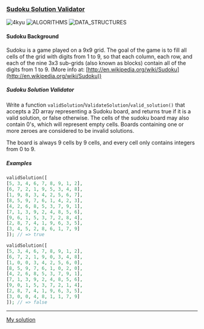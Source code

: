 ### [Sudoku Solution Validator](https://www.codewars.com/kata/529bf0e9bdf7657179000008/train/php)
![4kyu](https://img.shields.io/badge/4kyu-yellow)
![ALGORITHMS](https://img.shields.io/badge/ALGORITHMS-grey)
![DATA_STRUCTURES](https://img.shields.io/badge/DATA_STRUCTURES-grey)

#### Sudoku Background
Sudoku is a game played on a 9x9 grid. The goal of the game is to fill all cells of the grid with digits from 1 to 9, 
so that each column, each row, and each of the nine 3x3 sub-grids (also known as blocks) contain all of the digits from 1 to 9.
(More info at: [http://en.wikipedia.org/wiki/Sudoku](http://en.wikipedia.org/wiki/Sudoku))

##### Sudoku Solution Validator
Write a function `validSolution`/`ValidateSolution`/`valid_solution()` that accepts a 2D array representing a Sudoku board, 
and returns true if it is a valid solution, or false otherwise. The cells of the sudoku board may also contain 0's, 
which will represent empty cells. Boards containing one or more zeroes are considered to be invalid solutions.

The board is always 9 cells by 9 cells, and every cell only contains integers from 0 to 9.

##### Examples
```php
validSolution([
[5, 3, 4, 6, 7, 8, 9, 1, 2],
[6, 7, 2, 1, 9, 5, 3, 4, 8],
[1, 9, 8, 3, 4, 2, 5, 6, 7],
[8, 5, 9, 7, 6, 1, 4, 2, 3],
[4, 2, 6, 8, 5, 3, 7, 9, 1],
[7, 1, 3, 9, 2, 4, 8, 5, 6],
[9, 6, 1, 5, 3, 7, 2, 8, 4],
[2, 8, 7, 4, 1, 9, 6, 3, 5],
[3, 4, 5, 2, 8, 6, 1, 7, 9]
]); // => true
```
```php
validSolution([
[5, 3, 4, 6, 7, 8, 9, 1, 2],
[6, 7, 2, 1, 9, 0, 3, 4, 8],
[1, 0, 0, 3, 4, 2, 5, 6, 0],
[8, 5, 9, 7, 6, 1, 0, 2, 0],
[4, 2, 6, 8, 5, 3, 7, 9, 1],
[7, 1, 3, 9, 2, 4, 8, 5, 6],
[9, 0, 1, 5, 3, 7, 2, 1, 4],
[2, 8, 7, 4, 1, 9, 6, 3, 5],
[3, 0, 0, 4, 8, 1, 1, 7, 9]
]); // => false
```

---

[My solution](https://www.codewars.com/kata/reviews/599ac698a48343e7b90027e1/groups/636c20dfcfa80900011cd0ac)
    